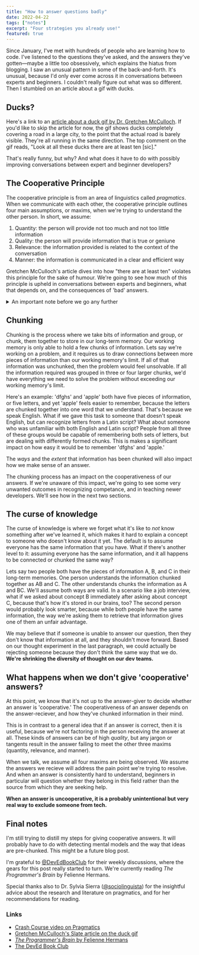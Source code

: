 ```yaml
---
title: "How to answer questions badly"
date: 2022-04-22
tags: ["notes"]
excerpt: "Four strategies you already use!"
featured: true
---
```


Since January, I've met with hundreds of people who are learning how to code. I've listened to the questions they've asked, and the answers they've gotten—maybe a little too obsessively, which explains the hiatus from blogging. I saw an unusual pattern in some of the back-and-forth. It's unusual, because I'd only ever come across it in conversations between experts and beginners. I couldn't really figure out what was so different. Then I stumbled on an article about a gif with ducks.

## Ducks?
Here's a link to an [article about a duck gif by Dr. Gretchen McCulloch](http://www.slate.com/blogs/lexicon_valley/2014/06/20/at_least_ten_ducks_why_this_caption_is_funny_explained_by_gricean_maxims.html). If you'd like to skip the article for now, the gif shows ducks completely covering a road in a large city, to the point that the actual road is barely visible. They're all running in the same direction. The top comment on the gif reads, "Look at all these ducks there are at least ten [sic]." 

That's really funny, but why? And what does it have to do with possibly improving conversations between expert and beginner developers?

## The Cooperative Principle
The cooperative principle is from an area of linguistics called *pragmatics*. When we communicate with each other, the cooperative principle outlines four main assumptions, or maxims, when we're trying to understand the other person. In short, we assume: 
1. Quantity: the person will provide not too much and not too little information
2. Quality: the person will provide information that is true or geniune
3. Relevance: the information provided is related to the context of the conversation
4. Manner: the information is communicated in a clear and efficient way

Gretchen McCulloch's article dives into how "there are at least ten" violates this principle for the sake of humour. We're going to see how much of this principle is upheld in conversations between experts and beginners, what that depends on, and the consequences of 'bad' answers.

<details>
<summary>An important note before we go any further</summary>
I've never formally studied linguistics. It is a descriptive field, with no evaluative or prescriptive goals. In my searching and reaching out to linguistics scholars, I couldn't find an example of the cooperative principle being used to 'grade' conversations between experts and learners. My repurposing of it here is only to move forward a discussion I've been trying to have, and is not based on some fundamental function of the cooperative principle in research or real life.
</details>

## Chunking
Chunking is the process where we take bits of information and group, or chunk, them together to store in our long-term memory. Our working memory is only able to hold a few chunks of information. Lets say we're working on a problem, and it requires us to draw connections between more pieces of information than our working memory's limit. If all of that information was unchunked, then the problem would feel unsolvable. If all the information required was grouped in three or four larger chunks, we'd have everything we need to solve the problem without exceeding our working memory's limit. 

Here's an example: 'dfghs' and 'apple' both have five pieces of information, or five letters, and yet 'apple' feels easier to remember, because the letters are chunked together into one word that we understand. That's because we speak English. What if we gave this task to someone that doesn't speak English, but can recognize letters from a Latin script? What about someone who was unfamiliar with both English and Latin script? People from all three of these groups would be capable of remembering both sets of letters, but are dealing with differently formed chunks. This is makes a significant impact on how easy it would be to remember 'dfghs' and 'apple.' 

The *ways* and the *extent* that information has been chunked will also impact how we make sense of an answer.

The chunking process has an impact on the cooperativeness of our answers. If we're unaware of this impact, we're going to see some very unwanted outcomes in recognizing competance, and in teaching newer developers. We'll see how in the next two sections.

## The curse of knowledge
The curse of knowledge is where we forget what it's like to *not* know something after we've learned it, which makes it hard to explain a concept to someone who doesn't know about it yet. The default is to assume everyone has the same information that you have. What if there's another level to it: assuming everyone has the same information, and it all happens to be connected or chunked the same way?

Lets say two people both have the pieces of information A, B, and C in their long-term memories. One person understands the information chunked together as AB and C. The other understands chunks the information as A and BC. We'll assume both ways are valid. In a scenario like a job interview, what if we asked about concept B immediately after asking about concept C, because that's how it's stored in our brains, too? The second person would probably look smarter, because while both people have the same information, the way we're asking them to retrieve that information gives one of them an unfair advantage. 

We may believe that if someone is unable to answer our question, then they don't know that information at all, and they shouldn't move forward. Based on our thought experiment in the last paragraph, we could actually be rejecting someone because they don't think the same way that we do. **We're shrinking the diversity of thought on our dev teams.**

## What happens when we don't give 'cooperative' answers?
At this point, we know that it's not up to the answer-giver to decide whether an answer is 'cooperative.' The cooperativeness of an answer depends on the answer-reciever, and how they've chunked information in their mind.

This is in contrast to a general idea that if an answer is correct, then it is useful, because we're not factoring in the person receiving the answer at all. These kinds of answers can be of high *quality*, but any jargon or tangents result in the answer failing to meet the other three maxims (quantity, relevance, and manner).

When we talk, we assume all four maxims are being observed. We assume the answers we recieve will address the pain point we're trying to resolve. And when an answer is consistently hard to understand, beginners in particular will question whether they belong in this field rather than the source from which they are seeking help. 

**When an answer is uncooperative, it is a probably unintentional but very real way to exclude someone from tech.**

## Final notes
I'm still trying to distill my steps for giving cooperative answers. It will probably have to do with detecting mental models and the way that ideas are pre-chunked. This might be a future blog post.

I'm grateful to [@DevEdBookClub](https://twitter.com/DevEdBookClub) for their weekly discussions, where the gears for this post really started to turn. We're currently reading *The Programmer's Brain* by Felienne Hermans.

Special thanks also to Dr. Sylvia Sierra ([@sociolinguista](https://twitter.com/sociolinguista)) for the insightful advice about the research and literature on pragmatics, and for her recommendations for reading.

### Links
- [Crash Course video on Pragmatics](https://www.youtube.com/watch?v=MPwpk-YgvjQ)
- [Gretchen McCulloch's Slate article on the duck gif](http://www.slate.com/blogs/lexicon_valley/2014/06/20/at_least_ten_ducks_why_this_caption_is_funny_explained_by_gricean_maxims.html)
- [*The Programmer's Brain* by Felienne Hermans](https://www.manning.com/books/the-programmers-brain)
- [The DevEd Book Club](https://dev.to/devedbookclub)